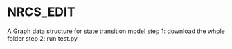 # NRCS_EDIT
A Graph data structure for state transition model
step 1: download the whole folder
step 2: run test.py
